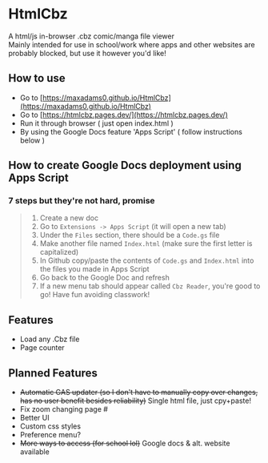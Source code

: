 # HtmlCbz
A html/js in-browser .cbz comic/manga file viewer<br>
Mainly intended for use in school/work where apps and other websites are probably blocked, but use it however you'd like!

## How to use
- Go to [https://maxadams0.github.io/HtmlCbz](https://maxadams0.github.io/HtmlCbz)
- Go to [https://htmlcbz.pages.dev/](https://htmlcbz.pages.dev/)
- Run it through browser ( just open index.html )
- By using the Google Docs feature 'Apps Script' ( follow instructions below )

## How to create Google Docs deployment using Apps Script
### 7 steps but they're not hard, promise

> 1. Create a new doc
> 2. Go to `Extensions -> Apps Script` (it will open a new tab)
> 3. Under the `Files` section, there should be a `Code.gs` file
> 4. Make another file named `Index.html` (make sure the first letter is capitalized)
> 5. In Github copy/paste the contents of `Code.gs` and `Index.html` into the files you made in Apps Script
> 6. Go back to the Google Doc and refresh
> 7. If a new menu tab should appear called `Cbz Reader`, you're good to go! Have fun avoiding classwork!

## Features
- Load any .Cbz file
- Page counter

## Planned Features
- ~~Automatic GAS updater (so I don't have to manually copy over changes, has no user benefit besides reliability)~~ Single html file, just cpy+paste!
- Fix zoom changing page #
- Better UI
- Custom css styles
- Preference menu?
- ~~More ways to access (for school lol)~~ Google docs & alt. website available
